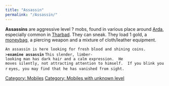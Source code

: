 ```yaml
---
title: "Assassin"
permalink: "/Assassin/"
---
```


**Assassins** are aggressive level ? mobs, found in various place around
[Arda](Arda "wikilink"), especially common in
[Tharbad](Tharbad "wikilink"). They can sneak. They load 1 gold, a
[moneybag](moneybag "wikilink"), a piercing weapon and a mixture of
cloth/leather equipment.

`An assassin is here looking for fresh blood and shining coins.`
`>`**`examine assassin`**
`This slender, limber-looking man has dark hair and a calm expression.  He`
`moves silently, not attracting attention to himself.  If you blink your`
`eyes, you may find that he has vanished from sight.`

[Category: Mobiles](Category:_Mobiles "wikilink") [Category: Mobiles
with unknown level](Category:_Mobiles_with_unknown_level "wikilink")